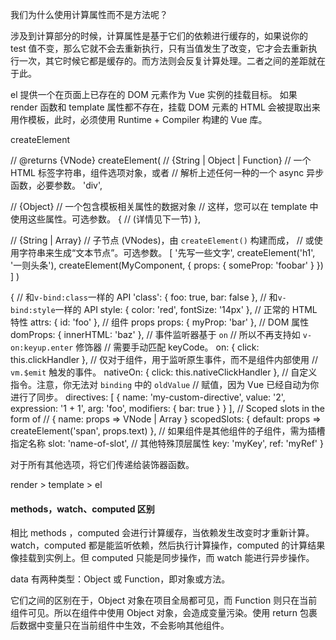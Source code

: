 我们为什么使用计算属性而不是方法呢？

涉及到计算部分的时候，计算属性是基于它们的依赖进行缓存的，如果说你的 test 值不变，那么它就不会去重新执行，只有当值发生了改变，它才会去重新执行一次，其它时候它都是缓存的。而方法则会反复计算处理。二者之间的差距就在于此。

el
提供一个在页面上已存在的 DOM 元素作为 Vue 实例的挂载目标。
如果 render 函数和 template 属性都不存在，挂载 DOM 元素的 HTML 会被提取出来用作模板，此时，必须使用 Runtime + Compiler 构建的 Vue 库。


createElement

// @returns {VNode}
createElement(
  // {String | Object | Function}
  // 一个 HTML 标签字符串，组件选项对象，或者
  // 解析上述任何一种的一个 async 异步函数，必要参数。
  'div',

  // {Object}
  // 一个包含模板相关属性的数据对象
  // 这样，您可以在 template 中使用这些属性。可选参数。
  {
    // (详情见下一节)
  },

  // {String | Array}
  // 子节点 (VNodes)，由 `createElement()` 构建而成，
  // 或使用字符串来生成“文本节点”。可选参数。
  [
    '先写一些文字',
    createElement('h1', '一则头条'),
    createElement(MyComponent, {
      props: {
        someProp: 'foobar'
      }
    })
  ]
)


{
  // 和`v-bind:class`一样的 API
  'class': {
    foo: true,
    bar: false
  },
  // 和`v-bind:style`一样的 API
  style: {
    color: 'red',
    fontSize: '14px'
  },
  // 正常的 HTML 特性
  attrs: {
    id: 'foo'
  },
  // 组件 props
  props: {
    myProp: 'bar'
  },
  // DOM 属性
  domProps: {
    innerHTML: 'baz'
  },
  // 事件监听器基于 `on`
  // 所以不再支持如 `v-on:keyup.enter` 修饰器
  // 需要手动匹配 keyCode。
  on: {
    click: this.clickHandler
  },
  // 仅对于组件，用于监听原生事件，而不是组件内部使用
  // `vm.$emit` 触发的事件。
  nativeOn: {
    click: this.nativeClickHandler
  },
  // 自定义指令。注意，你无法对 `binding` 中的 `oldValue`
  // 赋值，因为 Vue 已经自动为你进行了同步。
  directives: [
    {
      name: 'my-custom-directive',
      value: '2',
      expression: '1 + 1',
      arg: 'foo',
      modifiers: {
        bar: true
      }
    }
  ],
  // Scoped slots in the form of
  // { name: props => VNode | Array<VNode> }
  scopedSlots: {
    default: props => createElement('span', props.text)
  },
  // 如果组件是其他组件的子组件，需为插槽指定名称
  slot: 'name-of-slot',
  // 其他特殊顶层属性
  key: 'myKey',
  ref: 'myRef'
}





对于所有其他选项，将它们传递给装饰器函数。




render > template > el


#### methods，watch、computed 区别
相比 methods ，computed 会进行计算缓存，当依赖发生改变时才重新计算。
watch，computed 都是能监听依赖，然后执行计算操作，computed 的计算结果像挂载到实例上。但 computed 只能是同步操作，而 watch 能进行异步操作。

data 有两种类型：Object 或 Function，即对象或方法。

它们之间的区别在于，Object 对象在项目全局都可见，而 Function 则只在当前组件可见。所以在组件中使用 Object 对象，会造成变量污染。使用 return 包裹后数据中变量只在当前组件中生效，不会影响其他组件。